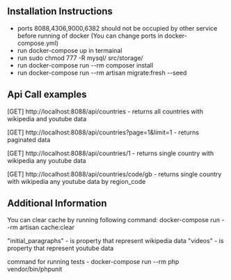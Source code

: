 
## Installation Instructions

- ports 8088,4306,9000,6382 should not be occupied by other service before running of docker (You can change ports in docker-compose.yml)
- run docker-compose up in termainal
- run sudo chmod 777 -R mysql/ src/storage/
- run docker-compose run --rm composer install
- run docker-compose run --rm artisan migrate:fresh --seed

## Api Call examples

[GET] http://localhost:8088/api/countries  - returns all countries with wikipedia and youtube data

[GET] http://localhost:8088/api/countries?page=1&limit=1 - returns paginated data

[GET] http://localhost:8088/api/countries/1 - returns single country with wikipedia any youtube data 

[GET] http://localhost:8088/api/countries/code/gb - returns single country with wikipedia any youtube data by region_code 


## Additional Information

You can clear cache by running following command: docker-compose run --rm artisan cache:clear

"initial_paragraphs" -  is property that represent wikipedia data
"videos"  - is property that represent youtube data

command for running tests - docker-compose run --rm php vendor/bin/phpunit


